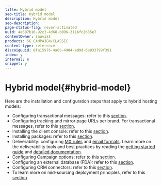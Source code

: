 ```yaml
---
title: Hybrid model
seo-title: Hybrid model
description: Hybrid model
seo-description: 
page-status-flag: never-activated
uuid: 4a587b16-92c3-4d68-b896-3116fc2635e7
contentOwner: sauviat
products: SG_CAMPAIGN/CLASSIC
content-type: reference
discoiquuid: 8fa15976-4a66-4904-ad9d-6a933799f391
index: y
internal: n
snippet: y
---
```


# Hybrid model{#hybrid-model}

Here are the installation and configuration steps that apply to hybrid hosting models:

* Configuring transactional messages: refer to this [section](../../message-center/using/transactional-messaging-architecture.md).
* Configuring tracking and mirror page URLs per brand. For transactional messages, refer to this [section](../../message-center/using/configuring-multibranding.md).
* Installing the client console: refer to this [section](../../installation/using/installing-the-client-console.md).
* Installing packages: refer to this [section](../../installation/using/installing-campaign-standard-packages.md).
* Deliverability: configuring [MX rules](../../installation/using/email-deliverability.md#mx-configuration) and [email formats](../../installation/using/email-deliverability.md#managing-email-formats). Learn more on the deliverability tools and best practices by reading the [getting started guide](https://docs.campaign.adobe.com/doc/AC/getting_started/EN/deliverability.html) and [detailed documentation](../../delivery/using/about-deliverability.md).
* Configuring Campaign options: refer to this [section](../../installation/using/configuring-campaign-options.md).
* Configuring an external database (FDA): refer to this [section](../../platform/using/accessing-an-external-database.md).
* Configuring CRM connectors: refer to this [section](../../platform/using/crm-connectors.md).
* To learn more on mid-sourcing deployment principles, refer to this [section](../../installation/using/mid-sourcing-deployment.md).

